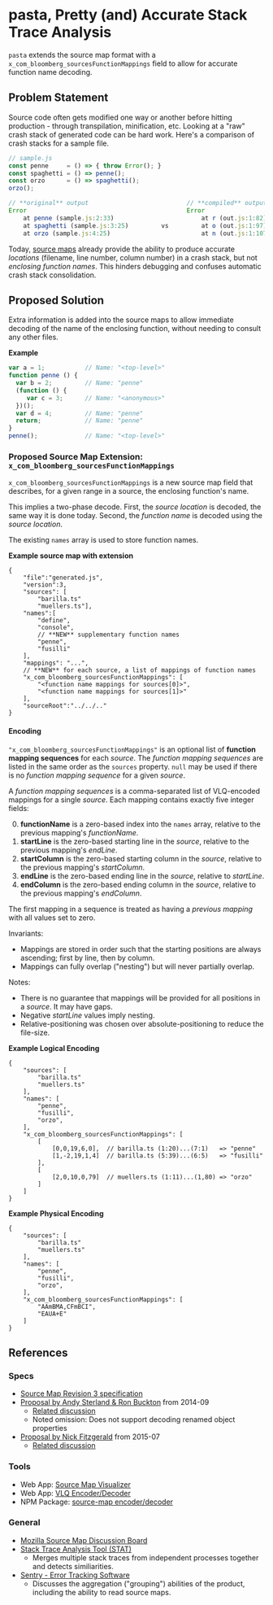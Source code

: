 # pasta, Pretty (and) Accurate Stack Trace Analysis

`pasta` extends the source map format with a `x_com_bloomberg_sourcesFunctionMappings` field to allow for accurate function name decoding. 

## Problem Statement

Source code often gets modified one way or another before hitting production - through transpilation, minification, etc. 
Looking at a "raw" crash stack of generated code can be hard work. Here's a comparison of crash stacks for a sample file. 

```javascript
// sample.js
const penne     = () => { throw Error(); }
const spaghetti = () => penne();
const orzo      = () => spaghetti();
orzo();
```

```javascript
// **original** output                           // **compiled** output
Error                                            Error
    at penne (sample.js:2:33)                        at r (out.js:1:82)
    at spaghetti (sample.js:3:25)         vs         at o (out.js:1:97)
    at orzo (sample.js:4:25)                         at n (out.js:1:107)
```

Today, [source maps](https://docs.google.com/document/d/1U1RGAehQwRypUTovF1KRlpiOFze0b-_2gc6fAH0KY0k/edit?hl=en_US&pli=1&pli=1)
already provide the ability to produce accurate *locations* (filename, line number, column number) in a crash stack, but not *enclosing
function names*. This hinders debugging and confuses automatic crash stack consolidation.

## Proposed Solution

Extra information is added into the source maps to allow immediate decoding of the name of the enclosing function, without needing to consult any other files.

**Example**

```javascript
var a = 1;           // Name: "<top-level>"
function penne () {
  var b = 2;         // Name: "penne"
  (function () {
     var c = 3;      // Name: "<anonymous>"
  })();
  var d = 4;         // Name: "penne"
  return;            // Name: "penne"
}
penne();             // Name: "<top-level>"
```

### Proposed Source Map Extension: `x_com_bloomberg_sourcesFunctionMappings`

`x_com_bloomberg_sourcesFunctionMappings` is a new source map field that describes, for a given range in a source, the enclosing function's name.

This implies a two-phase decode.
First, the *source location* is decoded, the same way it is done today.
Second, the *function name* is decoded using the *source location*.

The existing `names` array is used to store function names.

**Example source map with extension**

```json5
{
    "file":"generated.js",
    "version":3,
    "sources": [
        "barilla.ts"
        "muellers.ts"],
    "names":[
        "define",
        "console",
        // **NEW** supplementary function names
        "penne",
        "fusilli"
    ],
    "mappings": "...",
    // **NEW** for each source, a list of mappings of function names
    "x_com_bloomberg_sourcesFunctionMappings": [
        "<function name mappings for sources[0]>",
        "<function name mappings for sources[1]>"
    ],
    "sourceRoot":"../../.."
}
```

#### Encoding

`"x_com_bloomberg_sourcesFunctionMappings"` is an optional list of **function mapping sequences** for each _source_.
The _function mapping sequences_ are listed in the same order as the `sources` property.
`null` may be used if there is no _function mapping sequence_ for a given _source_.

A _function mapping sequences_ is a comma-separated list of VLQ-encoded mappings for a single _source_.
Each mapping contains exactly five integer fields:

0. **functionName** is a zero-based index into the `names` array, relative to the previous mapping's _functionName_.
1. **startLine** is the zero-based starting line in the _source_, relative to the previous mapping's _endLine_.
2. **startColumn** is the zero-based starting column in the _source_, relative to the previous mapping's _startColumn_.
3. **endLine** is the zero-based ending line in the _source_, relative to _startLine_.
4. **endColumn** is the zero-based ending column in the _source_, relative to the previous mapping's _endColumn_.


The first mapping in a sequence is treated as having a *previous mapping* with all values set to zero.

Invariants:

- Mappings are stored in order such that the starting positions are always ascending; first by line, then by column.
- Mappings can fully overlap ("nesting") but will never partially overlap.

Notes:

- There is no guarantee that mappings will be provided for all positions in a _source_.  It may have gaps.
- Negative _startLine_ values imply nesting.
- Relative-positioning was chosen over absolute-positioning to reduce the file-size.

**Example Logical Encoding**

```json5
{
    "sources": [
        "barilla.ts"
        "muellers.ts"
    ],
    "names": [
        "penne",
        "fusilli",
        "orzo",
    ],
    "x_com_bloomberg_sourcesFunctionMappings": [
        [
            [0,0,19,6,0],  // barilla.ts (1:20)...(7:1)   => "penne"
            [1,-2,19,1,4]  // barilla.ts (5:39)...(6:5)   => "fusilli"
        ],
        [
            [2,0,10,0,79]  // muellers.ts (1:11)...(1,80) => "orzo"
        ]
    ]
}
```

**Example Physical Encoding**

```json5
{
    "sources": [
        "barilla.ts"
        "muellers.ts"
    ],
    "names": [
        "penne",
        "fusilli",
        "orzo",
    ],
    "x_com_bloomberg_sourcesFunctionMappings": [
        "AAmBMA,CFmBCI",
        "EAUA+E"
    ]
}
```

## References

### Specs

- [Source Map Revision 3 specification](https://docs.google.com/document/d/1U1RGAehQwRypUTovF1KRlpiOFze0b-_2gc6fAH0KY0k)
- [Proposal by Andy Sterland & Ron Buckton](https://gist.github.com/asterland/edf028ed7947c8c258d1) from 2014-09
  - [Related discussion](https://groups.google.com/d/msg/mozilla.dev.js-sourcemap/nB8f2sstwmU/38_z1M6DGOEJ)
  - Noted omission: Does not support decoding renamed object properties
- [Proposal by Nick Fitzgerald](https://github.com/fitzgen/source-map-rfc/blob/scopes-and-bindings/proposals/env.md) from 2015-07
  - [Related discussion](https://groups.google.com/d/msg/mozilla.dev.js-sourcemap/BT032gzqhZI/MQIVTFMoBgAJ)

### Tools

- Web App: [Source Map Visualizer](https://sokra.github.io/source-map-visualization/)
- Web App: [VLQ Encoder/Decoder](http://murzwin.com/base64vlq.html)
- NPM Package: [source-map encoder/decoder](https://github.com/mozilla/source-map)

### General

- [Mozilla Source Map Discussion Board](https://groups.google.com/forum/#!forum/mozilla.dev.js-sourcemap)
- [Stack Trace Analysis Tool (STAT)](https://github.com/LLNL/STAT)
  - Merges multiple stack traces from independent processes together and detects similiarities.
- [Sentry - Error Tracking Software](https://docs.sentry.io/data-management/rollups/?platform=javascript)
  - Discusses the aggregation ("grouping") abilities of the product, including the ability to read source maps.
